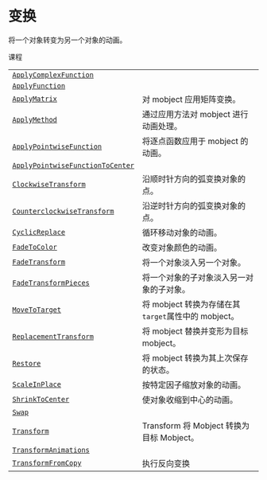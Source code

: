 # 变换

将一个对象转变为另一个对象的动画。

课程

|||
|-|-|
[`ApplyComplexFunction`](manim.animation.transform.ApplyComplexFunction.html#manim.animation.transform.ApplyComplexFunction "manim.animation.transform.ApplyComplexFunction")|
[`ApplyFunction`](manim.animation.transform.ApplyFunction.html#manim.animation.transform.ApplyFunction "manim.animation.transform.ApplyFunction")|
[`ApplyMatrix`](manim.animation.transform.ApplyMatrix.html#manim.animation.transform.ApplyMatrix "manim.animation.transform.ApplyMatrix")|对 mobject 应用矩阵变换。
[`ApplyMethod`](manim.animation.transform.ApplyMethod.html#manim.animation.transform.ApplyMethod "manim.animation.transform.ApplyMethod")|通过应用方法对 mobject 进行动画处理。
[`ApplyPointwiseFunction`](manim.animation.transform.ApplyPointwiseFunction.html#manim.animation.transform.ApplyPointwiseFunction "manim.animation.transform.ApplyPointwiseFunction")|将逐点函数应用于 mobject 的动画。
[`ApplyPointwiseFunctionToCenter`](manim.animation.transform.ApplyPointwiseFunctionToCenter.html#manim.animation.transform.ApplyPointwiseFunctionToCenter "manim.animation.transform.ApplyPointwiseFunctionToCenter")|
[`ClockwiseTransform`](manim.animation.transform.ClockwiseTransform.html#manim.animation.transform.ClockwiseTransform "manim.animation.transform.ClockwiseTransform")|沿顺时针方向的弧变换对象的点。
[`CounterclockwiseTransform`](manim.animation.transform.CounterclockwiseTransform.html#manim.animation.transform.CounterclockwiseTransform "manim.animation.transform.CounterclockedTransform")|沿逆时针方向的弧变换对象的点。
[`CyclicReplace`](manim.animation.transform.CyclicReplace.html#manim.animation.transform.CyclicReplace "manim.animation.transform.CyclicReplace")|循环移动对象的动画。
[`FadeToColor`](manim.animation.transform.FadeToColor.html#manim.animation.transform.FadeToColor "manim.animation.transform.FadeToColor")|改变对象颜色的动画。
[`FadeTransform`](manim.animation.transform.FadeTransform.html#manim.animation.transform.FadeTransform "manim.animation.transform.FadeTransform")|将一个对象淡入另一个对象。
[`FadeTransformPieces`](manim.animation.transform.FadeTransformPieces.html#manim.animation.transform.FadeTransformPieces "manim.animation.transform.FadeTransformPieces")|将一个对象的子对象淡入另一对象的子对象。
[`MoveToTarget`](manim.animation.transform.MoveToTarget.html#manim.animation.transform.MoveToTarget "manim.animation.transform.MoveToTarget")|将 mobject 转换为存储在其`target`属性中的 mobject。
[`ReplacementTransform`](manim.animation.transform.ReplacementTransform.html#manim.animation.transform.ReplacementTransform "manim.animation.transform.ReplacementTransform")|将 mobject 替换并变形为目标 mobject。
[`Restore`](manim.animation.transform.Restore.html#manim.animation.transform.Restore "manim.animation.transform.Restore")|将 mobject 转换为其上次保存的状态。
[`ScaleInPlace`](manim.animation.transform.ScaleInPlace.html#manim.animation.transform.ScaleInPlace "manim.animation.transform.ScaleInPlace")|按特定因子缩放对象的动画。
[`ShrinkToCenter`](manim.animation.transform.ShrinkToCenter.html#manim.animation.transform.ShrinkToCenter "manim.animation.transform.ShrinkToCenter")|使对象收缩到中心的动画。
[`Swap`](manim.animation.transform.Swap.html#manim.animation.transform.Swap "manim.animation.transform.Swap")|
[`Transform`](manim.animation.transform.Transform.html#manim.animation.transform.Transform "manim.animation.transform.Transform")|Transform 将 Mobject 转换为目标 Mobject。
[`TransformAnimations`](manim.animation.transform.TransformAnimations.html#manim.animation.transform.TransformAnimations "manim.animation.transform.TransformAnimations")|
[`TransformFromCopy`](manim.animation.transform.TransformFromCopy.html#manim.animation.transform.TransformFromCopy "manim.animation.transform.TransformFromCopy")|执行反向变换


